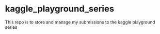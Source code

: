 # kaggle_playground_series
This repo is to store and manage my submissions to the kaggle playground series
